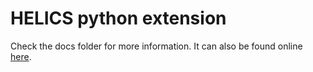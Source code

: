 # HELICS python extension

Check the docs folder for more information. It can also be found online [here](https://helics.readthedocs.io/en/latest).
